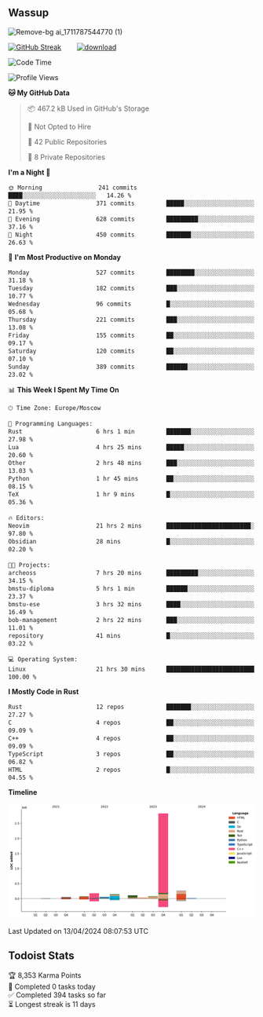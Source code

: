 ## Wassup

![Remove-bg ai_1711787544770 (1)](https://github.com/archeoss/archeoss/assets/68448737/e31def6e-524e-4c2b-930d-f672afbf4b77)

<!--
-->

[![GitHub Streak](http://github-readme-streak-stats.herokuapp.com?user=archeoss&theme=shades-of-purple&hide_border=true&date_format=j%20M%5B%20Y%5D)](https://git.io/streak-stats)&nbsp;&nbsp;&nbsp;&nbsp;&nbsp;&nbsp;&nbsp;&nbsp;[![download](https://user-images.githubusercontent.com/68448737/147796309-d8b65b1d-4dde-40d9-b03a-2b42aaa6cd43.jpeg)
](http://bmstu.ru/)

<!--START_SECTION:waka-->
![Code Time](http://img.shields.io/badge/Code%20Time-2%2C613%20hrs%2051%20mins-blue)

![Profile Views](http://img.shields.io/badge/Profile%20Views-22-blue)

**🐱 My GitHub Data** 

> 📦 467.2 kB Used in GitHub's Storage 
 > 
> 🚫 Not Opted to Hire
 > 
> 📜 42 Public Repositories 
 > 
> 🔑 8 Private Repositories 
 > 
**I'm a Night 🦉** 

```text
🌞 Morning                241 commits         ████░░░░░░░░░░░░░░░░░░░░░   14.26 % 
🌆 Daytime                371 commits         █████░░░░░░░░░░░░░░░░░░░░   21.95 % 
🌃 Evening                628 commits         █████████░░░░░░░░░░░░░░░░   37.16 % 
🌙 Night                  450 commits         ███████░░░░░░░░░░░░░░░░░░   26.63 % 
```
📅 **I'm Most Productive on Monday** 

```text
Monday                   527 commits         ████████░░░░░░░░░░░░░░░░░   31.18 % 
Tuesday                  182 commits         ███░░░░░░░░░░░░░░░░░░░░░░   10.77 % 
Wednesday                96 commits          █░░░░░░░░░░░░░░░░░░░░░░░░   05.68 % 
Thursday                 221 commits         ███░░░░░░░░░░░░░░░░░░░░░░   13.08 % 
Friday                   155 commits         ██░░░░░░░░░░░░░░░░░░░░░░░   09.17 % 
Saturday                 120 commits         ██░░░░░░░░░░░░░░░░░░░░░░░   07.10 % 
Sunday                   389 commits         ██████░░░░░░░░░░░░░░░░░░░   23.02 % 
```


📊 **This Week I Spent My Time On** 

```text
🕑︎ Time Zone: Europe/Moscow

💬 Programming Languages: 
Rust                     6 hrs 1 min         ███████░░░░░░░░░░░░░░░░░░   27.98 % 
Lua                      4 hrs 25 mins       █████░░░░░░░░░░░░░░░░░░░░   20.60 % 
Other                    2 hrs 48 mins       ███░░░░░░░░░░░░░░░░░░░░░░   13.03 % 
Python                   1 hr 45 mins        ██░░░░░░░░░░░░░░░░░░░░░░░   08.15 % 
TeX                      1 hr 9 mins         █░░░░░░░░░░░░░░░░░░░░░░░░   05.36 % 

🔥 Editors: 
Neovim                   21 hrs 2 mins       ████████████████████████░   97.80 % 
Obsidian                 28 mins             █░░░░░░░░░░░░░░░░░░░░░░░░   02.20 % 

🐱‍💻 Projects: 
archeoss                 7 hrs 20 mins       █████████░░░░░░░░░░░░░░░░   34.15 % 
bmstu-diploma            5 hrs 1 min         ██████░░░░░░░░░░░░░░░░░░░   23.37 % 
bmstu-ese                3 hrs 32 mins       ████░░░░░░░░░░░░░░░░░░░░░   16.49 % 
bob-management           2 hrs 22 mins       ███░░░░░░░░░░░░░░░░░░░░░░   11.01 % 
repository               41 mins             █░░░░░░░░░░░░░░░░░░░░░░░░   03.22 % 

💻 Operating System: 
Linux                    21 hrs 30 mins      █████████████████████████   100.00 % 
```

**I Mostly Code in Rust** 

```text
Rust                     12 repos            ███████░░░░░░░░░░░░░░░░░░   27.27 % 
C                        4 repos             ██░░░░░░░░░░░░░░░░░░░░░░░   09.09 % 
C++                      4 repos             ██░░░░░░░░░░░░░░░░░░░░░░░   09.09 % 
TypeScript               3 repos             ██░░░░░░░░░░░░░░░░░░░░░░░   06.82 % 
HTML                     2 repos             █░░░░░░░░░░░░░░░░░░░░░░░░   04.55 % 
```



**Timeline**

![Lines of Code chart](https://raw.githubusercontent.com/archeoss/archeoss/master/assets/bar_graph.png)


 Last Updated on 13/04/2024 08:07:53 UTC
<!--END_SECTION:waka-->

## Todoist Stats

<!-- TODO-IST:START -->
🏆  8,353 Karma Points           
🌸  Completed 0 tasks today           
✅  Completed 394 tasks so far           
⏳  Longest streak is 11 days
<!-- TODO-IST:END -->
